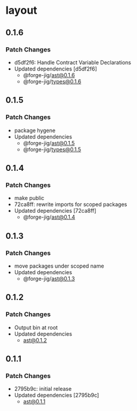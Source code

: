 # layout

## 0.1.6

### Patch Changes

- d5df2f6: Handle Contract Variable Declarations
- Updated dependencies [d5df2f6]
  - @forge-jig/ast@0.1.6
  - @forge-jig/types@0.1.6

## 0.1.5

### Patch Changes

- package hygene
- Updated dependencies
  - @forge-jig/ast@0.1.5
  - @forge-jig/types@0.1.5

## 0.1.4

### Patch Changes

- make public
- 72ca8ff: rewrite imports for scoped packages
- Updated dependencies [72ca8ff]
  - @forge-jig/ast@0.1.4

## 0.1.3

### Patch Changes

- move packages under scoped name
- Updated dependencies
  - @forge-jig/ast@0.1.3

## 0.1.2

### Patch Changes

- Output bin at root
- Updated dependencies
  - ast@0.1.2

## 0.1.1

### Patch Changes

- 2795b9c: initial release
- Updated dependencies [2795b9c]
  - ast@0.1.1
